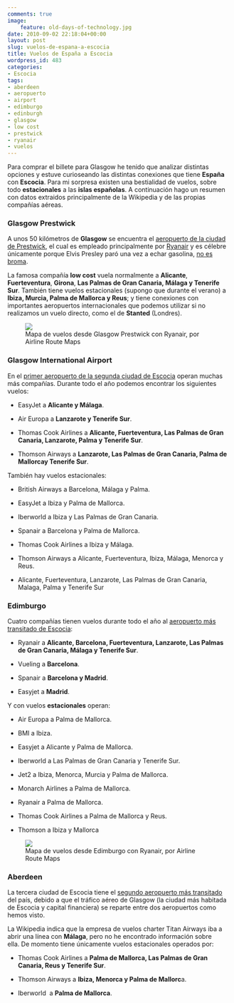 ```yaml
---
comments: true
image:
    feature: old-days-of-technology.jpg
date: 2010-09-02 22:18:04+00:00
layout: post
slug: vuelos-de-espana-a-escocia
title: Vuelos de España a Escocia
wordpress_id: 483
categories:
- Escocia
tags:
- aberdeen
- aeropuerto
- airport
- edimburgo
- edinburgh
- glasgow
- low cost
- prestwick
- ryanair
- vuelos
---
```


Para comprar el billete para Glasgow he tenido que analizar distintas opciones y estuve curioseando las distintas conexiones que tiene **España** con **Escocia**. Para mi sorpresa existen una bestialidad de vuelos, sobre todo **estacionales** a las **islas españolas**. A continuación hago un resumen con datos extraidos principalmente de la Wikipedia y de las propias compañías aéreas.


### Glasgow Prestwick


A unos 50 kilómetros de **Glasgow** se encuentra el [aeropuerto de la ciudad de Prestwick](http://en.wikipedia.org/wiki/Glasgow_Prestwick_Airport), el cual es empleado principalmente por [Ryanair](http://en.wikipedia.org/wiki/Glasgow_Prestwick_Airport) y es célebre únicamente porque Elvis Presley paró una vez a echar gasolina, [no es broma](http://en.wikipedia.org/wiki/Glasgow_Prestwick_Airport#Elvis_Presley).

La famosa compañía **low cost** vuela normalmente a **Alicante**, **Fuerteventura**, **Girona**, **Las Palmas de Gran Canaria, Málaga y Tenerife Sur**. También tiene vuelos estacionales (supongo que durante el verano) a **Ibiza, Murcia, Palma de Mallorca y Reus**; y tiene conexiones con importantes aeropuertos internacionales que podemos utilizar si no realizamos un vuelo directo, como el de **Stanted** (Londres).



<figure>
	<a href="http://www.airlineroutemaps.com/Europe/Ryanair_glasgow.shtml">
        <img src="http://jllopezpino.files.wordpress.com/2010/08/ryanair_glasgow.png">
    </a>
	<figcaption>Mapa de vuelos desde Glasgow Prestwick con Ryanair, por Airline Route Maps</figcaption>
</figure>


### 




### Glasgow International Airport


En el [primer aeropuerto de la segunda ciudad de Escocia](http://en.wikipedia.org/wiki/Glasgow_airport) operan muchas más compañías. Durante todo el año podemos encontrar los siguientes vuelos:



	
  * EasyJet a **Alicante y Málaga**.

	
  * Air Europa a **Lanzarote y Tenerife Sur**.

	
  * Thomas Cook Airlines a **Alicante, Fuerteventura, Las Palmas de Gran Canaria, Lanzarote, Palma y Tenerife Sur**.

	
  * Thomson Airways a **Lanzarote, Las Palmas de Gran Canaria, Palma de Mallorcay Tenerife Sur**.


También hay vuelos estacionales:

	
  * British Airways a Barcelona, Málaga y Palma.

	
  * EasyJet a Ibiza y Palma de Mallorca.

	
  * Iberworld a Ibiza y Las Palmas de Gran Canaria.

	
  * Spanair a Barcelona y Palma de Mallorca.

	
  * Thomas Cook Airlines a Ibiza y Málaga.

	
  * Thomson Airways a Alicante, Fuerteventura, Ibiza, Málaga, Menorca y Reus.

	
  * Alicante, Fuerteventura, Lanzarote, Las Palmas de Gran Canaria, Malaga, Palma y Tenerife Sur




### Edimburgo


Cuatro compañías tienen vuelos durante todo el año al [aeropuerto más transitado de Escocia](http://en.wikipedia.org/wiki/Edinburgh_Airport):



	
  * Ryanair a **Alicante, Barcelona, Fuerteventura, Lanzarote, Las Palmas de Gran Canaria, Málaga y Tenerife Sur**.

	
  * Vueling a **Barcelona**.

	
  * Spanair a **Barcelona y Madrid**.

	
  * Easyjet a **Madrid**.


Y con vuelos **estacionales** operan:



	
  * Air Europa a Palma de Mallorca.

	
  * BMI a Ibiza.

	
  * Easyjet a Alicante y Palma de Mallorca.

	
  * Iberworld a Las Palmas de Gran Canaria y Tenerife Sur.

	
  * Jet2 a Ibiza, Menorca, Murcia y Palma de Mallorca.

	
  * Monarch Airlines a Palma de Mallorca.

	
  * Ryanair a Palma de Mallorca.

	
  * Thomas Cook Airlines a Palma de Mallorca y Reus.

	
  * Thomson a Ibiza y Mallorca


<figure>
	<a href="http://jllopezpino.files.wordpress.com/2010/08/ryanair_edinburgh.png">
        <img src="http://jllopezpino.files.wordpress.com/2010/08/ryanair_edinburgh.png">
    </a>
	<figcaption>Mapa de vuelos desde Edimburgo con Ryanair, por Airline Route Maps</figcaption>
</figure>



### Aberdeen


La tercera ciudad de Escocia tiene el [segundo aeropuerto más transitado](http://en.wikipedia.org/wiki/Aberdeen_Airport) del país, debido a que el tráfico aéreo de Glasgow (la ciudad más habitada de Escocia y capital financiera) se reparte entre dos aeropuertos como hemos visto.

La Wikipedia indica que la empresa de vuelos charter Titan Airways iba a abrir una línea con **Málaga**, pero no he encontrado información sobre ella. De momento tiene únicamente vuelos estacionales operados por:



	
  * Thomas Cook Airlines a **Palma de Mallorca, Las Palmas de Gran Canaria, Reus y Tenerife Sur**.

	
  * Thomson Airways a **Ibiza, Menorca y Palma de Mallorc**a.

	
  * Iberworld  a **Palma de Mallorca**.


